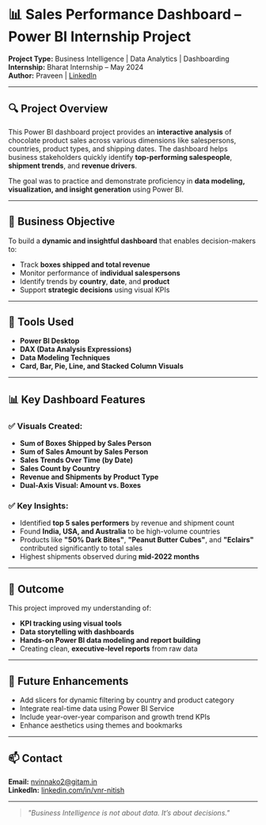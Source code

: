 # 📊 Sales Performance Dashboard – Power BI Internship Project  
**Project Type:** Business Intelligence | Data Analytics | Dashboarding  
**Internship:** Bharat Internship – May 2024  
**Author:** Praveen | [LinkedIn](https://linkedin.com/in/vnr-nitish)

---

## 🔍 Project Overview

This Power BI dashboard project provides an **interactive analysis** of chocolate product sales across various dimensions like salespersons, countries, product types, and shipping dates. The dashboard helps business stakeholders quickly identify **top-performing salespeople**, **shipment trends**, and **revenue drivers**.

The goal was to practice and demonstrate proficiency in **data modeling, visualization, and insight generation** using Power BI.

---

## 🎯 Business Objective

To build a **dynamic and insightful dashboard** that enables decision-makers to:
- Track **boxes shipped and total revenue**
- Monitor performance of **individual salespersons**
- Identify trends by **country**, **date**, and **product**
- Support **strategic decisions** using visual KPIs

---

## 🧰 Tools Used

- **Power BI Desktop**  
- **DAX (Data Analysis Expressions)**  
- **Data Modeling Techniques**  
- **Card, Bar, Pie, Line, and Stacked Column Visuals**

---

## 📊 Key Dashboard Features

### ✅ Visuals Created:
- **Sum of Boxes Shipped by Sales Person**
- **Sum of Sales Amount by Sales Person**
- **Sales Trends Over Time (by Date)**
- **Sales Count by Country**
- **Revenue and Shipments by Product Type**
- **Dual-Axis Visual: Amount vs. Boxes**

### ✅ Key Insights:
- Identified **top 5 sales performers** by revenue and shipment count
- Found **India, USA, and Australia** to be high-volume countries
- Products like **"50% Dark Bites"**, **"Peanut Butter Cubes"**, and **"Eclairs"** contributed significantly to total sales
- Highest shipments observed during **mid-2022 months**

---

## 🏁 Outcome

This project improved my understanding of:
- **KPI tracking using visual tools**
- **Data storytelling with dashboards**
- **Hands-on Power BI data modeling and report building**
- Creating clean, **executive-level reports** from raw data

---

## 🚀 Future Enhancements

- Add slicers for dynamic filtering by country and product category  
- Integrate real-time data using Power BI Service  
- Include year-over-year comparison and growth trend KPIs  
- Enhance aesthetics using themes and bookmarks

---

## 📫 Contact

**Email:** nvinnako2@gitam.in  
**LinkedIn:** [linkedin.com/in/vnr-nitish](https://linkedin.com/in/vnr-nitish)

---

> *"Business Intelligence is not about data. It’s about decisions."*
